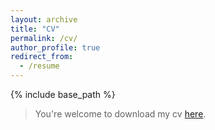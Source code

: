 ```yaml
---
layout: archive
title: "CV"
permalink: /cv/
author_profile: true
redirect_from:
  - /resume
---
```


{% include base_path %}

> You're welcome to download my cv [here](https://jiahedou.github.io/files/CV_JiaheDou.pdf).
